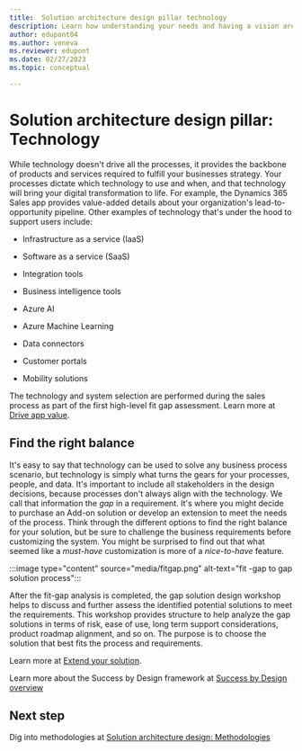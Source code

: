 ```yaml
---
title:  Solution architecture design pillar technology
description: Learn how understanding your needs and having a vision are the most important first steps in building the right solution. Using solution architecture design pillars, you can learn how to identify those needs and the elements essential to creating a blueprint of your solution.
author: edupont04
ms.author: veneva
ms.reviewer: edupont
ms.date: 02/27/2023
ms.topic: conceptual

---
```


# Solution architecture design pillar: Technology

While technology doesn't drive all the processes, it provides the backbone of products and services required to fulfill your businesses strategy. Your processes dictate which technology to use and when, and that technology will bring your digital transformation to life. For example, the Dynamics 365 Sales app provides value-added details about your organization's lead-to-opportunity pipeline. Other examples of technology that's under the hood to support users include:

- Infrastructure as a service (IaaS)

- Software as a service (SaaS)

- Integration tools

- Business intelligence tools

- Azure AI

- Azure Machine Learning

- Data connectors

- Customer portals

- Mobility solutions

The technology and system selection are performed during the sales process as part of the first high-level fit gap assessment. Learn more at [Drive app value](drive-app-value.md).

## Find the right balance

It's easy to say that technology can be used to solve any business process scenario, but technology is simply what turns the gears for your processes, people, and data. It's important to include all stakeholders in the design decisions, because processes don't always align with the technology. We call that information the *gap* in a requirement. It's where you might decide to purchase an Add-on solution or develop an extension to meet the needs of the process. Think through the different options to find the right balance for your solution, but be sure to challenge the business requirements before customizing the system. You might be surprised to find out that what seemed like a *must-have* customization is more of a *nice-to-have* feature.

:::image type="content" source="media/fitgap.png" alt-text="fit -gap to gap solution process":::

After the fit-gap analysis is completed, the gap solution design workshop helps to discuss and further assess the identified potential solutions to meet the requirements. This workshop provides structure to help analyze the gap solutions in terms of risk, ease of use, long term support considerations, product roadmap alignment, and so on. The purpose is to choose the solution that best fits the process and requirements.

Learn more at [Extend your solution](extend-your-solution.md).

Learn more about the Success by Design framework at [Success by Design overview](success-by-design.md)

## Next step

Dig into methodologies at [Solution architecture design: Methodologies](solution-architecture-design-pillars-methodology.md)  
